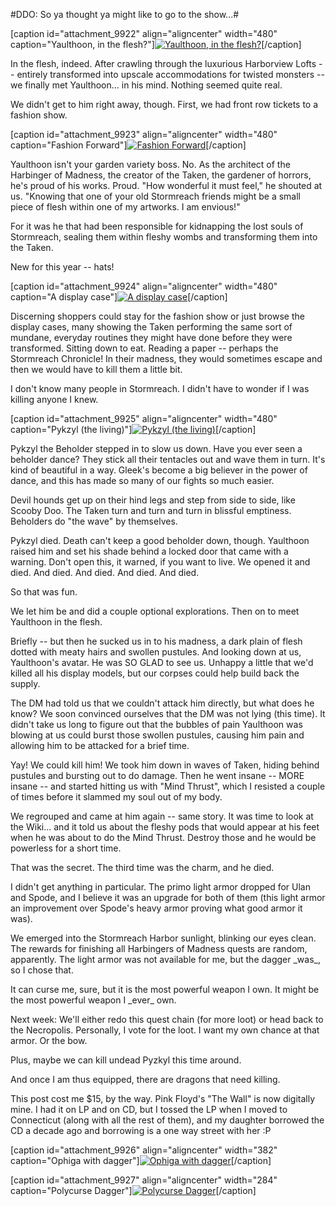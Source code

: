 #DDO: So ya thought ya might like to go to the show...#

[caption id="attachment\_9922" align="aligncenter" width="480" caption="Yaulthoon, in the flesh?"][![](http://westkarana.com/wp-content/uploads/2011/12/dndclient-2011-12-26-23-44-15-26-480x384.jpg "Yaulthoon, in the flesh?")](http://westkarana.com/wp-content/uploads/2011/12/dndclient-2011-12-26-23-44-15-26.jpg)[/caption]

In the flesh, indeed. After crawling through the luxurious Harborview Lofts -- entirely transformed into upscale accommodations for twisted monsters -- we finally met Yaulthoon... in his mind. Nothing seemed quite real.

We didn't get to him right away, though. First, we had front row tickets to a fashion show.

[caption id="attachment\_9923" align="aligncenter" width="480" caption="Fashion Forward"][![](http://westkarana.com/wp-content/uploads/2011/12/dndclient-2011-12-26-23-41-06-32-480x383.jpg "Fashion Forward")](http://westkarana.com/wp-content/uploads/2011/12/dndclient-2011-12-26-23-41-06-32.jpg)[/caption]

Yaulthoon isn't your garden variety boss. No. As the architect of the Harbinger of Madness, the creator of the Taken, the gardener of horrors, he's proud of his works. Proud. "How wonderful it must feel," he shouted at us. "Knowing that one of your old Stormreach friends might be a small piece of flesh within one of my artworks. I am envious!"

For it was he that had been responsible for kidnapping the lost souls of Stormreach, sealing them within fleshy wombs and transforming them into the Taken.

New for this year -- hats!

[caption id="attachment\_9924" align="aligncenter" width="480" caption="A display case"][![](http://westkarana.com/wp-content/uploads/2011/12/dndclient-2011-12-26-22-40-55-28-480x384.jpg "A display case")](http://westkarana.com/wp-content/uploads/2011/12/dndclient-2011-12-26-22-40-55-28.jpg)[/caption]

Discerning shoppers could stay for the fashion show or just browse the display cases, many showing the Taken performing the same sort of mundane, everyday routines they might have done before they were transformed. Sitting down to eat. Reading a paper -- perhaps the Stormreach Chronicle! In their madness, they would sometimes escape and then we would have to kill them a little bit.

I don't know many people in Stormreach. I didn't have to wonder if I was killing anyone I knew.

[caption id="attachment\_9925" align="aligncenter" width="480" caption="Pykzyl (the living)"][![](http://westkarana.com/wp-content/uploads/2011/12/dndclient-2011-12-26-22-47-13-09-480x384.jpg "Pykzyl (the living)")](http://westkarana.com/wp-content/uploads/2011/12/dndclient-2011-12-26-22-47-13-09.jpg)[/caption]

Pykzyl the Beholder stepped in to slow us down. Have you ever seen a beholder dance? They stick all their tentacles out and wave them in turn. It's kind of beautiful in a way. Gleek's become a big believer in the power of dance, and this has made so many of our fights so much easier.

Devil hounds get up on their hind legs and step from side to side, like Scooby Doo. The Taken turn and turn and turn in blissful emptiness. Beholders do "the wave" by themselves.

Pykzyl died. Death can't keep a good beholder down, though. Yaulthoon raised him and set his shade behind a locked door that came with a warning. Don't open this, it warned, if you want to live. We opened it and died. And died. And died. And died. And died.

So that was fun.

We let him be and did a couple optional explorations. Then on to meet Yaulthoon in the flesh.

Briefly -- but then he sucked us in to his madness, a dark plain of flesh dotted with meaty hairs and swollen pustules. And looking down at us, Yaulthoon's avatar. He was SO GLAD to see us. Unhappy a little that we'd killed all his display models, but our corpses could help build back the supply.

The DM had told us that we couldn't attack him directly, but what does he know? We soon convinced ourselves that the DM was not lying (this time). It didn't take us long to figure out that the bubbles of pain Yaulthoon was blowing at us could burst those swollen pustules, causing him pain and allowing him to be attacked for a brief time.

Yay! We could kill him! We took him down in waves of Taken, hiding behind pustules and bursting out to do damage. Then he went insane -- MORE insane -- and started hitting us with "Mind Thrust", which I resisted a couple of times before it slammed my soul out of my body.

We regrouped and came at him again -- same story. It was time to look at the Wiki... and it told us about the fleshy pods that would appear at his feet when he was about to do the Mind Thrust. Destroy those and he would be powerless for a short time.

That was the secret. The third time was the charm, and he died.

I didn't get anything in particular. The primo light armor dropped for Ulan and Spode, and I believe it was an upgrade for both of them (this light armor an improvement over Spode's heavy armor proving what good armor it was).

We emerged into the Stormreach Harbor sunlight, blinking our eyes clean. The rewards for finishing all Harbingers of Madness quests are random, apparently. The light armor was not available for me, but the dagger \_was\_, so I chose that.

It can curse me, sure, but it is the most powerful weapon I own. It might be the most powerful weapon I \_ever\_ own.

Next week: We'll either redo this quest chain (for more loot) or head back to the Necropolis. Personally, I vote for the loot. I want my own chance at that armor. Or the bow.

Plus, maybe we can kill undead Pyzkyl this time around.

And once I am thus equipped, there are dragons that need killing.

This post cost me $15, by the way. Pink Floyd's "The Wall" is now digitally mine. I had it on LP and on CD, but I tossed the LP when I moved to Connecticut (along with all the rest of them), and my daughter borrowed the CD a decade ago and borrowing is a one way street with her :P

[caption id="attachment\_9926" align="aligncenter" width="382" caption="Ophiga with dagger"][![](http://westkarana.com/wp-content/uploads/2011/12/dndclient-2011-12-27-11-45-15-73-382x480.jpg "Ophiga with dagger")](http://westkarana.com/wp-content/uploads/2011/12/dndclient-2011-12-27-11-45-15-73.jpg)[/caption]

[caption id="attachment\_9927" align="aligncenter" width="284" caption="Polycurse Dagger"][![](http://westkarana.com/wp-content/uploads/2011/12/dndclient-2011-12-27-11-48-28-21-284x480.jpg "Polycurse Dagger")](http://westkarana.com/wp-content/uploads/2011/12/dndclient-2011-12-27-11-48-28-21.jpg)[/caption]
